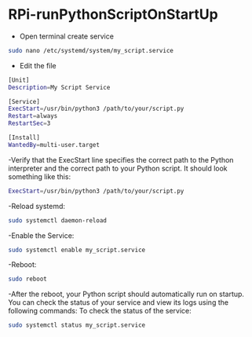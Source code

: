 # RPi-runPythonScriptOnStartUp
- Open terminal create service 
```sh
sudo nano /etc/systemd/system/my_script.service
```
- Edit the file
 ```sh
[Unit]
Description=My Script Service

[Service]
ExecStart=/usr/bin/python3 /path/to/your/script.py
Restart=always
RestartSec=3

[Install]
WantedBy=multi-user.target
```
-Verify that the ExecStart line specifies the correct path to the Python interpreter and the correct path to your Python script. It should look something like this:
```sh
ExecStart=/usr/bin/python3 /path/to/your/script.py
```
-Reload systemd:
```sh
sudo systemctl daemon-reload
```
-Enable the Service: 
```sh
sudo systemctl enable my_script.service
```
-Reboot: 
```sh
sudo reboot
```
-After the reboot, your Python script should automatically run on startup.
You can check the status of your service and view its logs using the following commands:
To check the status of the service:
```sh
sudo systemctl status my_script.service
```
